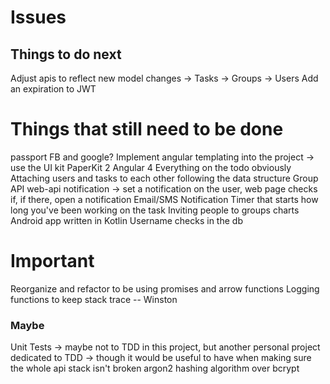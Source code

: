# Issues

## Things to do next

Adjust apis to reflect new model changes 
    -> Tasks
    -> Groups
    -> Users
Add an expiration to JWT 

# Things that still need to be done

passport FB and google?
Implement angular templating into the project
    -> use the UI kit PaperKit 2 Angular 4
Everything on the todo obviously
Attaching users and tasks to each other following the data structure
Group API 
web-api notification -> set a notification on the user, web page checks if, if there, open a notification
Email/SMS Notification
Timer that starts how long you've been working on the task
Inviting people to groups
charts
Android app written in Kotlin
Username checks in the db

# Important 

Reorganize and refactor to be using promises and arrow functions
Logging functions to keep stack trace -- Winston


### Maybe 

Unit Tests -> maybe not to TDD in this project, but another personal project dedicated to TDD 
    -> though it would be useful to have when making sure the whole api stack isn't broken 
argon2 hashing algorithm over bcrypt









